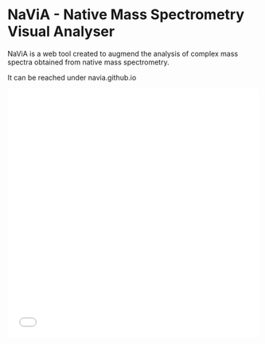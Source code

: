 # NaViA - Native Mass Spectrometry Visual Analyser

NaViA is a web tool created to augmend the analysis of complex mass spectra obtained from native mass spectrometry.

It can be reached under navia.github.io 

<iframe src="navia.html"
    sandbox="allow-same-origin allow-scripts"
    width="100%"
    height="500"
    scrolling="no"
    seamless="seamless"
    frameborder="0">
</iframe>

